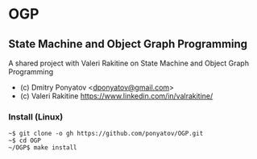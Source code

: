 #  OGP
## State Machine and Object Graph Programming

A shared project with Valeri Rakitine on State Machine and Object Graph Programming

* (c) Dmitry Ponyatov <<dponyatov@gmail.com>>
* (c) Valeri Rakitine https://www.linkedin.com/in/valrakitine/

### Install (Linux)

```
~$ git clone -o gh https://github.com/ponyatov/OGP.git
~$ cd OGP
~/OGP$ make install
```
